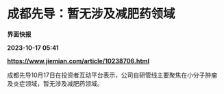 # 成都先导：暂无涉及减肥药领域
**界面快报**

**2023-10-17 05:41**

**https://www.jiemian.com/article/10238706.html**

成都先导10月17日在投资者互动平台表示，公司自研管线主要聚焦在小分子肿瘤及炎症领域，暂无涉及减肥药领域。